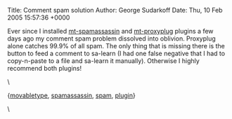 Title: Comment spam solution
Author: George Sudarkoff
Date: Thu, 10 Feb 2005 15:57:36 +0000

Ever since I installed
[mt-spamassassin](http://www.kahunaburger.com/blog/archives/000189.html "Movable Type plugin: Spamassassin")
and
[mt-proxyplug](http://www.kahunaburger.com/blog/archives/000192.html "Movable Type plugin: Proxyplug")
plugins a few days ago my comment spam problem dissolved into oblivion.
Proxyplug alone catches 99.9% of all spam. The only thing that is
missing there is the button to feed a comment to sa-learn (I had one
false negative that I had to copy-n-paste to a file and sa-learn it
manually). Otherwise I highly recommend both plugins!

\

{[movabletype](http://technorati.com/tag/movabletype),
[spamassassin](http://technorati.com/tag/spamassassin),
[spam](http://technorati.com/tag/spam),
[plugin](http://technorati.com/tag/plugin)}

\

